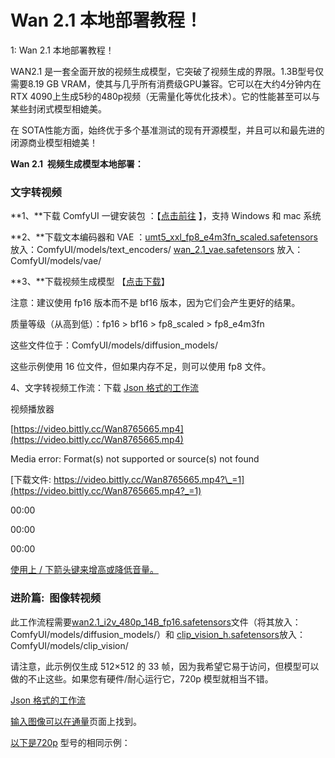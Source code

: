 # Wan 2.1 本地部署教程！

 1: Wan 2.1 本地部署教程！





WAN2.1 是一套全面开放的视频生成模型，它突破了视频生成的界限。1.3B型号仅需要8.19 GB VRAM，使其与几乎所有消费级GPU兼容。它可以在大约4分钟内在RTX 4090上生成5秒的480p视频（无需量化等优化技术）。它的性能甚至可以与某些封闭式模型相媲美。

在 SOTA性能方面，始终优于多个基准测试的现有开源模型，并且可以和最先进的闭源商业模型相媲美！



**Wan 2.1  视频生成模型本地部署：**

### **文字转视频**

\*\*1、\*\*下载 ComfyUI 一键安装包 ：【[点击前往](https://www.comfy.org/) 】，支持 Windows 和 mac 系统

\*\*2、\*\*下载文本编码器和 VAE ：[umt5\_xxl\_fp8\_e4m3fn\_scaled.safetensors](https://huggingface.co/Comfy-Org/Wan_2.1_ComfyUI_repackaged/tree/main/split_files/text_encoders) 放入：ComfyUI/models/text\_encoders/ [wan\_2.1\_vae.safetensors](https://huggingface.co/Comfy-Org/Wan_2.1_ComfyUI_repackaged/blob/main/split_files/vae/wan_2.1_vae.safetensors) 放入：ComfyUI/models/vae/

\*\*3、\*\*下载视频生成模型 【[点击下载](https://huggingface.co/Comfy-Org/Wan_2.1_ComfyUI_repackaged/tree/main/split_files/diffusion_models)】

注意：建议使用 fp16 版本而不是 bf16 版本，因为它们会产生更好的结果。

质量等级（从高到低）：fp16 > bf16 > fp8\_scaled > fp8\_e4m3fn

这些文件位于：ComfyUI/models/diffusion\_models/

这些示例使用 16 位文件，但如果内存不足，则可以使用 fp8 文件。

4、文字转视频工作流：下载 [Json 格式的工作流](https://comfyanonymous.github.io/ComfyUI_examples/wan/text_to_video_wan.json)

视频播放器

[https://video.bittly.cc/Wan8765665.mp4](https://video.bittly.cc/Wan8765665.mp4)

Media error: Format(s) not supported or source(s) not found

[下载文件: https://video.bittly.cc/Wan8765665.mp4?\_=1](https://video.bittly.cc/Wan8765665.mp4?_=1)

00:00

00:00

00:00

[使用上 / 下箭头键来增高或降低音量。](javascript:void\(0\);)

### **进阶篇:  图像转视频**

此工作流程需要[wan2.1\_i2v\_480p\_14B\_fp16.safetensors](https://huggingface.co/Comfy-Org/Wan_2.1_ComfyUI_repackaged/blob/main/split_files/diffusion_models/wan2.1_i2v_480p_14B_fp16.safetensors)文件（将其放入：ComfyUI/models/diffusion\_models/）和 [clip\_vision\_h.safetensors](https://huggingface.co/Comfy-Org/Wan_2.1_ComfyUI_repackaged/blob/main/split_files/clip_vision/clip_vision_h.safetensors)放入：ComfyUI/models/clip\_vision/

请注意，此示例仅生成 512×512 的 33 帧，因为我希望它易于访问，但模型可以做的不止这些。如果您有硬件/耐心运行它，720p 模型就相当不错。

[Json 格式的工作流](https://comfyanonymous.github.io/ComfyUI_examples/wan/image_to_video_wan_example.json)

[输入图像可以在通量](https://comfyanonymous.github.io/ComfyUI_examples/flux)页面上找到。

[以下是720p](https://huggingface.co/Comfy-Org/Wan_2.1_ComfyUI_repackaged/blob/main/split_files/diffusion_models/wan2.1_i2v_720p_14B_fp16.safetensors) 型号的相同示例：


